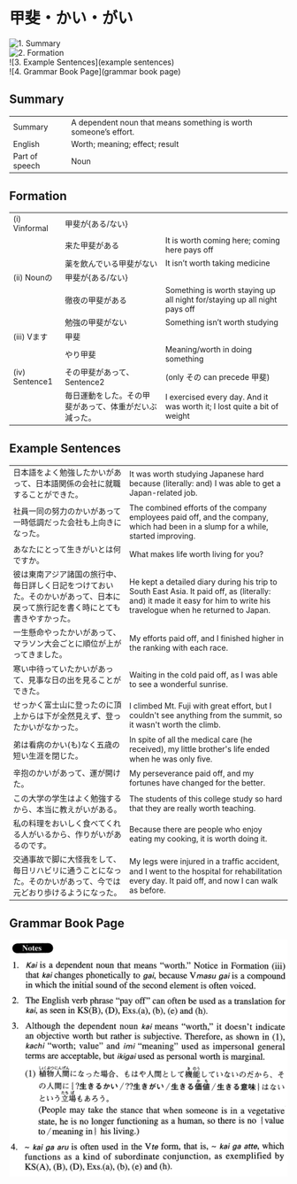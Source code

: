 # 甲斐・かい・がい

![1. Summary](summary)<br>
![2. Formation](formation)<br>
![3. Example Sentences](example sentences)<br>
![4. Grammar Book Page](grammar book page)<br>


## Summary

<table><tr>   <td>Summary</td>   <td>A dependent noun that means something is worth someone’s effort.</td></tr><tr>   <td>English</td>   <td>Worth; meaning; effect; result</td></tr><tr>   <td>Part of speech</td>   <td>Noun</td></tr></table>

## Formation

<table class="table"><tbody><tr class="tr head"><td class="td"><span class="numbers">(i)</span> <span class="bold">Vinformal</span></td><td class="td"><span class="concept">甲斐</span><span>が{ある/ない}</span></td><td class="td"></td></tr><tr class="tr"><td class="td"></td><td class="td"><span>来た</span><span class="concept">甲斐</span><span>がある</span></td><td class="td"><span>It is worth coming here; coming here pays off</span></td></tr><tr class="tr"><td class="td"></td><td class="td"><span>薬を飲んでいる</span><span class="concept">甲斐</span><span>がない</span></td><td class="td"><span>It isn’t worth taking medicine</span></td></tr><tr class="tr head"><td class="td"><span class="numbers">(ii)</span> <span class="bold">Nounの</span></td><td class="td"><span class="concept">甲斐</span><span>が{ある/ない}</span></td><td class="td"></td></tr><tr class="tr"><td class="td"></td><td class="td"><span>徹夜の</span><span class="concept">甲斐</span><span>がある</span></td><td class="td"><span>Something is worth staying up all night for/staying up all night pays off</span></td></tr><tr class="tr"><td class="td"></td><td class="td"><span>勉強の</span><span class="concept">甲斐</span><span>がない</span></td><td class="td"><span>Something isn’t worth studying</span></td></tr><tr class="tr head"><td class="td"><span class="numbers">(iii)</span> <span class="bold">Vます</span></td><td class="td"><span class="concept">甲斐</span></td><td class="td"></td></tr><tr class="tr"><td class="td"></td><td class="td"><span>やり</span><span class="concept">甲斐</span></td><td class="td"><span>Meaning/worth in doing something</span></td></tr><tr class="tr head"><td class="td"><span class="numbers">(iv)</span> <span class="bold">Sentence1</span></td><td class="td"><span>その</span><span class="concept">甲斐</span><span>があって、Sentence2</span></td><td class="td"><span>(only その can precede 甲斐)</span> </td></tr><tr class="tr"><td class="td"></td><td class="td"><span>毎日運動をした。その</span><span class="concept">甲斐</span><span>があって、体重がだいぶ減った。</span></td><td class="td"><span>I exercised every day. And it was worth it; I lost quite a bit of weight</span></td></tr></tbody></table>

## Example Sentences

<table><tr>   <td>日本語をよく勉強したかいがあって、日本語関係の会社に就職することができた。</td>   <td>It was worth studying Japanese hard because (literally: and) I was able to get a Japan-related job.</td></tr><tr>   <td>社員一同の努力のかいがあって一時低調だった会社も上向きになった。</td>   <td>The combined efforts of the company employees paid off, and the company, which had been in a slump for a while, started improving.</td></tr><tr>   <td>あなたにとって生きがいとは何ですか。</td>   <td>What makes life worth living for you?</td></tr><tr>   <td>彼は東南アジア諸国の旅行中、毎日詳しく日記をつけておいた。そのかいがあって、日本に戻って旅行記を書く時にとても書きやすかった。</td>   <td>He kept a detailed diary during his trip to South East Asia. It paid off, as (literally: and) it made it easy for him to write his travelogue when he returned to Japan.</td></tr><tr>   <td>一生懸命やったかいがあって、マラソン大会ごとに順位が上がってきました。</td>   <td>My efforts paid off, and I finished higher in the ranking with each race.</td></tr><tr>   <td>寒い中待っていたかいがあって、見事な日の出を見ることができた。</td>   <td>Waiting in the cold paid off, as I was able to see a wonderful sunrise.</td></tr><tr>   <td>せっかく富士山に登ったのに頂上からは下が全然見えず、登ったかいがなかった。</td>   <td>I climbed Mt. Fuji with great effort, but I couldn't see anything from the summit, so it wasn't worth the climb.</td></tr><tr>   <td>弟は看病のかい(も)なく五歳の短い生涯を閉じた。</td>   <td>In spite of all the medical care (he received), my little brother's life ended when he was only ﬁve.</td></tr><tr>   <td>辛抱のかいがあって、運が開けた。</td>   <td>My perseverance paid off, and my fortunes have changed for the better.</td></tr><tr>   <td>この大学の学生はよく勉強するから、本当に教えがいがある。</td>   <td>The students of this college study so hard that they are really worth teaching.</td></tr><tr>   <td>私の料理をおいしく食べてくれる人がいるから、作りがいがあるのです。</td>   <td>Because there are people who enjoy eating my cooking, it is worth doing it.</td></tr><tr>   <td>交通事故で脚に大怪我をして、毎日リハビリに通うことになった。そのかいがあって、今では元どおり歩けるようになった。</td>   <td>My legs were injured in a trafﬁc accident, and I went to the hospital for rehabilitation every day. It paid off, and now I can walk as before.</td></tr></table>

## Grammar Book Page

![](../img/Advanced甲斐.png)

